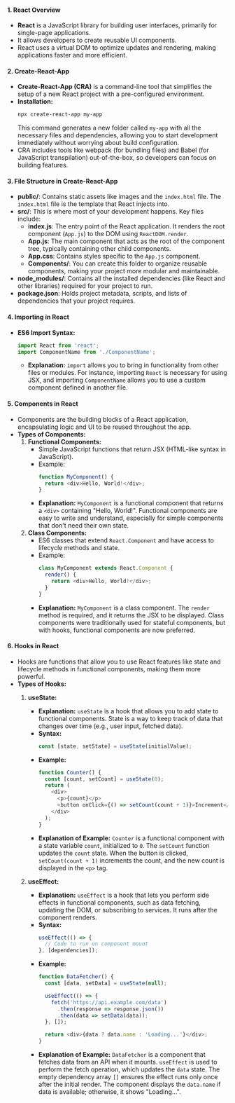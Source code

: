 #### 1. **React Overview**
   - **React** is a JavaScript library for building user interfaces, primarily for single-page applications.
   - It allows developers to create reusable UI components.
   - React uses a virtual DOM to optimize updates and rendering, making applications faster and more efficient.

#### 2. **Create-React-App**
   - **Create-React-App (CRA)** is a command-line tool that simplifies the setup of a new React project with a pre-configured environment.
   - **Installation:** 
     ```bash
     npx create-react-app my-app
     ```
     This command generates a new folder called `my-app` with all the necessary files and dependencies, allowing you to start development immediately without worrying about build configuration.
   - CRA includes tools like webpack (for bundling files) and Babel (for JavaScript transpilation) out-of-the-box, so developers can focus on building features.

#### 3. **File Structure in Create-React-App**
   - **public/**: Contains static assets like images and the `index.html` file. The `index.html` file is the template that React injects into.
   - **src/**: This is where most of your development happens. Key files include:
     - **index.js**: The entry point of the React application. It renders the root component (`App.js`) to the DOM using `ReactDOM.render`.
     - **App.js**: The main component that acts as the root of the component tree, typically containing other child components.
     - **App.css**: Contains styles specific to the `App.js` component.
     - **Components/**: You can create this folder to organize reusable components, making your project more modular and maintainable.
   - **node_modules/**: Contains all the installed dependencies (like React and other libraries) required for your project to run.
   - **package.json**: Holds project metadata, scripts, and lists of dependencies that your project requires.

#### 4. **Importing in React**
   - **ES6 Import Syntax:** 
     ```javascript
     import React from 'react';
     import ComponentName from './ComponentName';
     ```
     - **Explanation:** `import` allows you to bring in functionality from other files or modules. For instance, importing `React` is necessary for using JSX, and importing `ComponentName` allows you to use a custom component defined in another file.

#### 5. **Components in React**
   - Components are the building blocks of a React application, encapsulating logic and UI to be reused throughout the app.
   - **Types of Components:**
     1. **Functional Components:**
        - Simple JavaScript functions that return JSX (HTML-like syntax in JavaScript).
        - Example:
          ```javascript
          function MyComponent() {
            return <div>Hello, World!</div>;
          }
          ```
        - **Explanation:** `MyComponent` is a functional component that returns a `<div>` containing "Hello, World!". Functional components are easy to write and understand, especially for simple components that don't need their own state.
     2. **Class Components:**
        - ES6 classes that extend `React.Component` and have access to lifecycle methods and state.
        - Example:
          ```javascript
          class MyComponent extends React.Component {
            render() {
              return <div>Hello, World!</div>;
            }
          }
          ```
        - **Explanation:** `MyComponent` is a class component. The `render` method is required, and it returns the JSX to be displayed. Class components were traditionally used for stateful components, but with hooks, functional components are now preferred.

#### 6. **Hooks in React**
   - Hooks are functions that allow you to use React features like state and lifecycle methods in functional components, making them more powerful.
   - **Types of Hooks:**
     1. **useState:**
        - **Explanation:** `useState` is a hook that allows you to add state to functional components. State is a way to keep track of data that changes over time (e.g., user input, fetched data).
        - **Syntax:**
          ```javascript
          const [state, setState] = useState(initialValue);
          ```
        - **Example:**
          ```javascript
          function Counter() {
            const [count, setCount] = useState(0);
            return (
              <div>
                <p>{count}</p>
                <button onClick={() => setCount(count + 1)}>Increment</button>
              </div>
            );
          }
          ```
        - **Explanation of Example:** `Counter` is a functional component with a state variable `count`, initialized to `0`. The `setCount` function updates the `count` state. When the button is clicked, `setCount(count + 1)` increments the count, and the new count is displayed in the `<p>` tag.

     2. **useEffect:**
        - **Explanation:** `useEffect` is a hook that lets you perform side effects in functional components, such as data fetching, updating the DOM, or subscribing to services. It runs after the component renders.
        - **Syntax:**
          ```javascript
          useEffect(() => {
            // Code to run on component mount
          }, [dependencies]);
          ```
        - **Example:**
          ```javascript
          function DataFetcher() {
            const [data, setData] = useState(null);

            useEffect(() => {
              fetch('https://api.example.com/data')
                .then(response => response.json())
                .then(data => setData(data));
            }, []);

            return <div>{data ? data.name : 'Loading...'}</div>;
          }
          ```
        - **Explanation of Example:** `DataFetcher` is a component that fetches data from an API when it mounts. `useEffect` is used to perform the fetch operation, which updates the `data` state. The empty dependency array `[]` ensures the effect runs only once after the initial render. The component displays the `data.name` if data is available; otherwise, it shows "Loading...".
